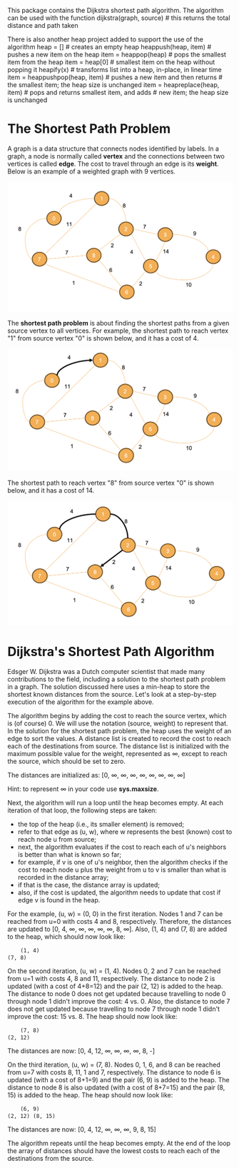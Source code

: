 This package contains the Dijkstra shortest path algorithm.
    The algorithm can be used with the function
    dijkstra(graph, source) # this returns the total distance and path taken

There is also another heap project added to support the use of the algorithm 
    heap = []            # creates an empty heap
    heappush(heap, item) # pushes a new item on the heap
    item = heappop(heap) # pops the smallest item from the heap
    item = heap[0]       # smallest item on the heap without popping it
    heapify(x)           # transforms list into a heap, in-place, in linear time
    item = heappushpop(heap, item) # pushes a new item and then returns
                                # the smallest item; the heap size is unchanged
    item = heapreplace(heap, item) # pops and returns smallest item, and adds
                                # new item; the heap size is unchanged

# The Shortest Path Problem

A graph is a data structure that connects nodes identified by labels. In a graph, a node is normally called **vertex** and the connections between two vertices is called **edge**. The cost to travel through an edge is its **weight**. Below is an example of a weighted graph with 9 vertices. 

![pic1.png](pics/pic1.png)

The **shortest path problem** is about finding the shortest paths from a given source vertex to all vertices. For example, the shortest path to reach vertex "1" from source vertex "0" is shown below, and it has a cost of 4. 

![pic2.png](pics/pic2.png)

The shortest path to reach vertex "8" from source vertex "0" is shown below, and it has a cost of 14. 

![pic3.png](pics/pic3.png)

# Dijkstra's Shortest Path Algorithm

Edsger W. Dijkstra was a Dutch computer scientist that made many contributions to the field, including a solution to the shortest path problem in a graph. The solution discussed here uses a min-heap to store the shortest known distances from the source. Let's look at a step-by-step execution of the algorithm for the example above. 

The algorithm begins by adding the cost to reach the source vertex, which is (of course) 0. We will use the notation (source, weight) to represent that. In the solution for the shortest path problem, the heap uses the weight of an edge to sort the values. A distance list is created to record the cost to reach each of the destinations from source. The distance list is initialized with the maximum possible value for the weight, represented as ∞, except to reach the source, which should be set to zero. 

The distances are initialized as: [0, ∞, ∞, ∞, ∞, ∞, ∞, ∞, ∞]

Hint: to represent ∞ in your code use **sys.maxsize**. 

Next, the algorithm will run a loop until the heap becomes empty. At each iteration of that loop, the following steps are taken: 

* the top of the heap (i.e., its smaller element) is removed; 
* refer to that edge as (u, w), where w represents the best (known) cost to reach node u from source; 
* next, the algorithm evaluates if the cost to reach each of u's neighbors is better than what is known so far; 
* for example, if v is one of u's neighbor, then the algorithm checks if the cost to reach node u plus the weight from u to v is smaller than what is recorded in the distance array; 
* if that is the case, the distance array is updated; 
* also, if the cost is updated, the algorithm needs to update that cost if edge v is found in the heap. 

For the example, (u, w) = (0, 0) in the first iteration. Nodes 1 and 7 can be reached from u=0 with costs 4 and 8, respectively. Therefore, the distances are updated to [0, 4, ∞, ∞, ∞, ∞, ∞, 8, ∞]. Also, (1, 4) and (7, 8) are added to the heap, which should now look like: 

```
    (1, 4)
(7, 8)
```

On the second iteration, (u, w) = (1, 4).  Nodes 0, 2 and 7 can be reached from u=1 with costs 4, 8 and 11, respectively. The distance to node 2 is updated (with a cost of 4+8=12) and the pair (2, 12) is added to the heap. The distance to node 0 does not get updated because travelling to node 0 through node 1 didn't improve the cost: 4 vs. 0. Also, the distance to node 7 does not get updated because travelling to node 7 through node 1 didn't improve the cost: 15 vs. 8. The heap should now look like: 

```
    (7, 8)
(2, 12)    
```

The distances are now: [0, 4, 12, ∞, ∞, ∞, ∞, 8, -]

On the third iteration, (u, w) = (7, 8).  Nodes 0, 1, 6, and 8 can be reached from u=7 with costs 8, 11, 1 and 7, respectively. The distance to node 6 is updated (with a cost of 8+1=9) and the pair (6, 9) is added to the heap. The distance to node 8 is also updated (with a cost of 8+7=15) and the pair (8, 15) is added to the heap. The heap should now look like: 

```
    (6, 9)
(2, 12) (8, 15)  
```

The distances are now: [0, 4, 12, ∞, ∞, ∞, 9, 8, 15]

The algorithm repeats until the heap becomes empty. At the end of the loop the array of distances should have the lowest costs to reach each of the destinations from the source. 
